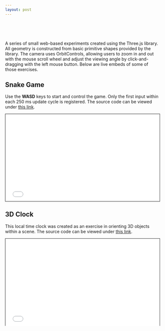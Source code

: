 ```yaml
---
layout: post
---
```


<div style="height: 50px;"></div>

A series of small web-based experiments created using the Three.js library.
All geometry is constructed from basic primitive shapes provided by the library. The camera uses OrbitControls, allowing users to zoom in and out with the mouse scroll wheel and adjust the viewing angle by click-and-dragging with the left mouse button. Below are live embeds of some of those exercises.
 

## Snake Game

Use the **WASD** keys to start and control the game.
Only the first input within each 250 ms update cycle is registered. The source code can be viewed under [this link](https://github.com/kamilashi/Snake-Game). 

<iframe src="/assets/threejs/SnakeGame.html" scrolling="no" frameborder="0"  style="width: 100%; aspect-ratio: 16 / 9; border: 1px solid;"></iframe>

## 3D Clock

This local time clock was created as an exercise in orienting 3D objects within a scene. The source code can be viewed under [this link](https://github.com/kamilashi/Clock). 


<iframe src="/assets/threejs/Clock3D.html"  scrolling="no" frameborder="0"  style="width: 100%; aspect-ratio: 16 / 9; border: 1px solid;"></iframe>
